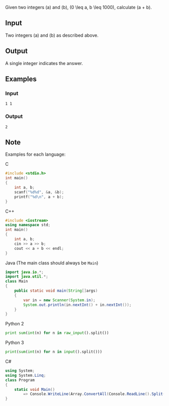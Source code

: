 Given two integers \(a\) and \(b\), \(0 \leq a, b \leq 1000\), calculate \(a + b\).

## Input

Two integers \(a\) and \(b\) as described above.

## Output

A single integer indicates the answer.

## Examples
### Input
```
1 1
```
### Output
```
2
```

## Note

Examples for each language:

C
```c
#include <stdio.h>
int main()
{
	int a, b;
	scanf("%d%d", &a, &b);
	printf("%d\n", a + b);
}
```

C++
```cpp
#include <iostream>
using namespace std;
int main()
{
	int a, b;
	cin >> a >> b;
	cout << a + b << endl;
}
```

Java (The main class should always be `Main`)
```java
import java.io.*;
import java.util.*;
class Main
{
	public static void main(String[]args)
	{
		var in = new Scanner(System.in);
		System.out.println(in.nextInt() + in.nextInt());
	}
}
```

Python 2
```python
print sum(int(n) for n in raw_input().split())
```

Python 3
```python
print(sum(int(n) for n in input().split()))
```


C#
```cs
using System;
using System.Linq;
class Program
{
	static void Main()
		=> Console.WriteLine(Array.ConvertAll(Console.ReadLine().Split(" \t\n\r".ToCharArray(), StringSplitOptions.RemoveEmptyEntries), int.Parse).Sum());
}
```
